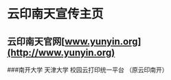 云印南天宣传主页
=====

云印南天官网[www.yunyin.org](http://www.yunyin.org)
--------------------

###南开大学 天津大学 校园云打印统一平台
（原云印南开）
